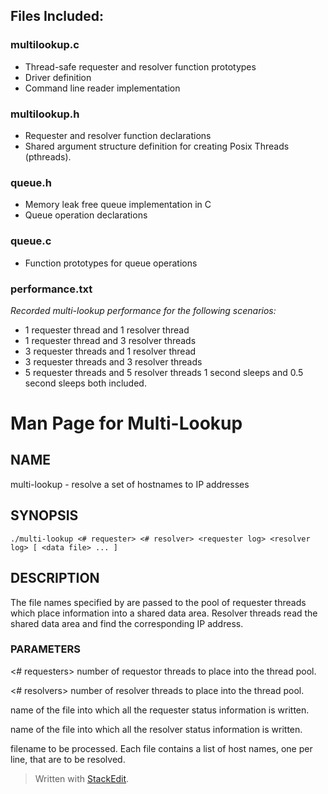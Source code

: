 ﻿
## Files Included:
### multilookup.c
- Thread-safe requester and resolver function prototypes
- Driver definition
- Command line reader implementation
### multilookup.h
- Requester and resolver function declarations
- Shared argument structure definition for creating Posix Threads (pthreads).
### queue.h
- Memory leak free queue implementation in C
- Queue operation declarations
### queue.c
- Function prototypes for queue operations
### performance.txt
 *Recorded multi-lookup performance for the following scenarios:*
-   1 requester thread and 1 resolver thread
-   1 requester thread and 3 resolver threads
-   3 requester threads and 1 resolver thread
-   3 requester threads and 3 resolver threads
-   5 requester threads and 5 resolver threads
1 second sleeps and 0.5 second sleeps both included.

# Man Page for Multi-Lookup
## NAME  
 multi-lookup - resolve a set of hostnames to IP addresses  
  
## SYNOPSIS  
```
./multi-lookup <# requester> <# resolver> <requester log> <resolver log> [ <data file> ... ]  
 ```
## DESCRIPTION  
  
The file names specified by <data file> are passed to the pool of requester threads which place information into a shared data area. Resolver threads read the shared data area and find the corresponding IP address.  
  ### PARAMETERS 
<# requesters> number of requestor threads to place into the thread pool.  
  
<# resolvers> number of resolver threads to place into the thread pool.  
  
<requester log> name of the file into which all the requester status information is written.  
  
<resolver log> name of the file into which all the resolver status information is written.  
  
<data file> filename to be processed. Each file contains a list of host names, one per line, that are to be resolved.



> Written with [StackEdit](https://stackedit.io/).
